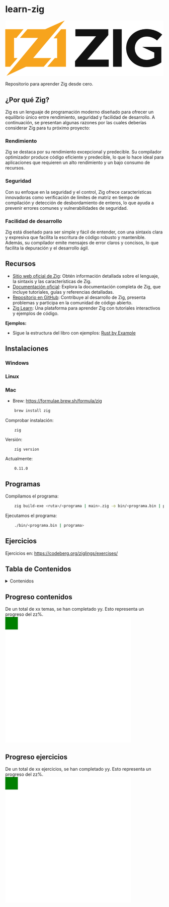 # learn-zig

![Zig logo](img/zig-logo-dark.svg  "Zig logo")

Repositorio para aprender Zig desde cero.

## ¿Por qué Zig?

Zig es un lenguaje de programación moderno diseñado para ofrecer un equilibrio único entre rendimiento, seguridad y facilidad de desarrollo. A continuación, se presentan algunas razones por las cuales deberías considerar Zig para tu próximo proyecto:

### Rendimiento
Zig se destaca por su rendimiento excepcional y predecible. Su compilador optimizador produce código eficiente y predecible, lo que lo hace ideal para aplicaciones que requieren un alto rendimiento y un bajo consumo de recursos.

### Seguridad
Con su enfoque en la seguridad y el control, Zig ofrece características innovadoras como verificación de límites de matriz en tiempo de compilación y detección de desbordamiento de enteros, lo que ayuda a prevenir errores comunes y vulnerabilidades de seguridad.

### Facilidad de desarrollo
Zig está diseñado para ser simple y fácil de entender, con una sintaxis clara y expresiva que facilita la escritura de código robusto y mantenible. Además, su compilador emite mensajes de error claros y concisos, lo que facilita la depuración y el desarrollo ágil.

## Recursos

- [Sitio web oficial de Zig](https://ziglang.org/): Obtén información detallada sobre el lenguaje, la sintaxis y las características de Zig.
- [Documentación oficial](https://ziglang.org/documentation/): Explora la documentación completa de Zig, que incluye tutoriales, guías y referencias detalladas.
- [Repositorio en GitHub](https://github.com/ziglang/zig): Contribuye al desarrollo de Zig, presenta problemas y participa en la comunidad de código abierto.
- [Zig Learn](https://ziglearn.org/): Una plataforma para aprender Zig con tutoriales interactivos y ejemplos de código.

**Ejemplos:**
- Sigue la estructura del libro con ejemplos: [Rust by Example](https://doc.rust-lang.org/rust-by-example/)

## Instalaciones

### Windows

### Linux

### Mac

- Brew: https://formulae.brew.sh/formula/zig

```bash
    brew install zig
```
Comprobar instalación:
```
    zig
```
Versión:
```
    zig version
```
Actualmente:
```
    0.11.0
```

## Programas

Compilamos el programa:

```bash
    zig build-exe <ruta>/<programa | main>.zig -o bin/<programa.bin | programa>
```

Ejecutamos el programa:
```bash
    ./bin/<programa.bin | programa>
```

## Ejercicios

Ejercicios en: https://codeberg.org/ziglings/exercises/

## Tabla de Contenidos

<details>
<summary>Contenidos</summary>


| Tema | Enlace | Archivo |
|------|--------|---------|
| 1 | 1 | 1 |
| 2 | 2 | 2 |
| 3 | 3 | 3 |

</details>

## Progreso contenidos
De un total de xx temas, se han completado yy. Esto representa un progreso del zz%.
<img src="grid.png">

## Progreso ejercicios
De un total de xx ejercicios, se han completado yy. Esto representa un progreso del zz%.
<img src="grid2.png">